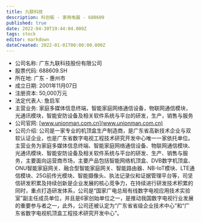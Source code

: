 ```yaml
---
title: 九联科技
description: 科创板 - 家用电器 - 688609
published: true
date: 2022-04-30T19:44:04.000Z
tags: stock
editor: markdown
dateCreated: 2022-01-01T00:00:00.000Z
---
```


- 公司名称: 广东九联科技股份有限公司
- 股票代码: 688609.SH
- 所在地: 广东 - 惠州市
- 成立日期: 2001年11月07日
- 注册资本: 50,000万元
- 法定代表人: 詹启军
- 主营业务: 家庭多媒体信息终端，智能家庭网络通信设备，物联网通信模块，光通讯模块，智能安防设备及相关软件系统与平台的研发，生产，销售与服务
- 公司官网: [www.unionman.com.cn](www.unionman.com.cn)
- 公司介绍: 公司是一家专业的机顶盒生产制造商，是广东省高新技术企业与双软认证企业，也是广东省数字电视工程技术研究开发中心唯一一家依托单位。主营业务为家庭多媒体信息终端、智能家庭网络通信设备、物联网通信模块、光通讯模块、智能安防设备及相关软件系统与平台的研发、生产、销售与服务，主要面向运营商市场，主要产品包括智能网络机顶盒、DVB数字机顶盒、ONU智能家庭网关、融合型智能家庭网关、智能路由器、NB-IoT模块、LTE通信模块、25G前传光模块、智能摄像头、执法记录仪和证据管理平台等，司坚信研发积累及持续创新是企业发展的核心竞争力，在持续进行研发技术积累的同时，重点打造研发体系，公司是“国家广电总局有线数字电视应用技术实验室”副主任成员单位，并且是6家创始单位之一，是推动我国数字电视行业发展的重要参与者之一，此外，公司还被认定为“广东省省级企业技术中心”和“广东省数字电视机顶盒工程技术研究开发中心”。



